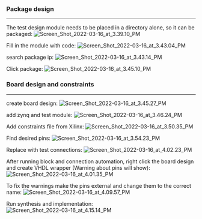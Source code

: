 ### Package design
---
The test design module needs to be placed in a directory alone, so it can be packaged:
![Screen_Shot_2022-03-16_at_3.39.10_PM](uploads/e5017c61bbdafa7979fd37729cd016c5/Screen_Shot_2022-03-16_at_3.39.10_PM.png)

Fill in the module with code:
![Screen_Shot_2022-03-16_at_3.43.04_PM](uploads/cdb885e46cb185dc43b067902d399137/Screen_Shot_2022-03-16_at_3.43.04_PM.png)

search package ip:
![Screen_Shot_2022-03-16_at_3.43.14_PM](uploads/2bc3979441c8edb8facfc293ffdaf0cc/Screen_Shot_2022-03-16_at_3.43.14_PM.png)

Click package:
![Screen_Shot_2022-03-16_at_3.45.10_PM](uploads/212517775ef54d93445140f8d4ca3c6f/Screen_Shot_2022-03-16_at_3.45.10_PM.png)

### Board design and constraints
---
create board design:
![Screen_Shot_2022-03-16_at_3.45.27_PM](uploads/b671a6eec058d2c1e7cb39afef0b7b3e/Screen_Shot_2022-03-16_at_3.45.27_PM.png)

add zynq and test module:
![Screen_Shot_2022-03-16_at_3.46.24_PM](uploads/d60281de0099a78eb6e67887300e8060/Screen_Shot_2022-03-16_at_3.46.24_PM.png)

Add constraints file from Xilinx:
![Screen_Shot_2022-03-16_at_3.50.35_PM](uploads/41cdfbc69571dd768ee6f89d5db1310f/Screen_Shot_2022-03-16_at_3.50.35_PM.png)

Find desired pins:
![Screen_Shot_2022-03-16_at_3.54.23_PM](uploads/0b263340b3ce24a9a51145905639852f/Screen_Shot_2022-03-16_at_3.54.23_PM.png)

Replace with test connections:
![Screen_Shot_2022-03-16_at_4.02.23_PM](uploads/572502bfb87ddd5049749e2681021125/Screen_Shot_2022-03-16_at_4.02.23_PM.png)

After running block and connection automation, right click the board design and create VHDL wrapper (Warning about pins will show):
![Screen_Shot_2022-03-16_at_4.01.35_PM](uploads/56e73754b320f625401e214415b6b41d/Screen_Shot_2022-03-16_at_4.01.35_PM.png)

To fix the warnings make the pins external and change them to the correct name:
![Screen_Shot_2022-03-16_at_4.09.57_PM](uploads/f6b6623f43950477cf420c92a3c5f386/Screen_Shot_2022-03-16_at_4.09.57_PM.png)

Run synthesis and implementation:
![Screen_Shot_2022-03-16_at_4.15.14_PM](uploads/affa5e9410a7fb88915eb39f88b470b5/Screen_Shot_2022-03-16_at_4.15.14_PM.png)

